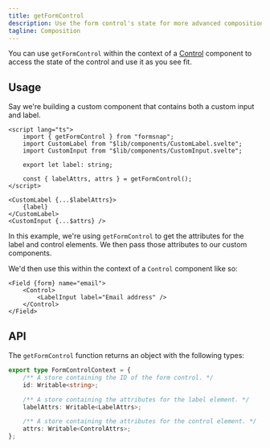 ```yaml
---
title: getFormControl
description: Use the form control's state for more advanced composition.
tagline: Composition
---
```


You can use `getFormControl` within the context of a [Control](/docs/components/control) component to access the state of the control and use it as you see fit.

## Usage

Say we're building a custom component that contains both a custom input and label.

```svelte title="LabelInput.svelte"
<script lang="ts">
	import { getFormControl } from "formsnap";
	import CustomLabel from "$lib/components/CustomLabel.svelte";
	import CustomInput from "$lib/components/CustomInput.svelte";

	export let label: string;

	const { labelAttrs, attrs } = getFormControl();
</script>

<CustomLabel {...$labelAttrs}>
	{label}
</CustomLabel>
<CustomInput {...$attrs} />
```

In this example, we're using `getFormControl` to get the attributes for the label and control elements. We then pass those attributes to our custom components.

We'd then use this within the context of a `Control` component like so:

```svelte
<Field {form} name="email">
	<Control>
		<LabelInput label="Email address" />
	</Control>
</Field>
```

## API

The `getFormControl` function returns an object with the following types:

```ts
export type FormControlContext = {
	/** A store containing the ID of the form control. */
	id: Writable<string>;

	/** A store containing the attributes for the label element. */
	labelAttrs: Writable<LabelAttrs>;

	/** A store containing the attributes for the control element. */
	attrs: Writable<ControlAttrs>;
};
```
